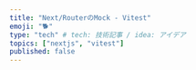 ```yaml
---
title: "Next/RouterのMock - Vitest"
emoji: "🐕"
type: "tech" # tech: 技術記事 / idea: アイデア
topics: ["nextjs", "vitest"]
published: false
---
```

